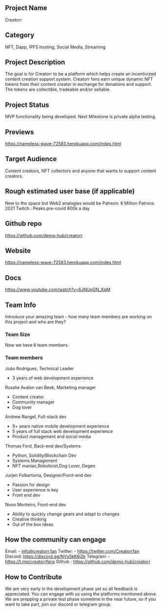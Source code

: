 ## Project Name
Creatorr

## Category 
NFT, Dapp, IPFS hosting, Social Media, Streaming

## Project Description
The goal is for Creatorr to be a platform which helps create an incentivized content creation support system. Creatorr fans earn unique dynamic NFT tokens from their content creator in exchange for donations and support. The tokens are collectible, tradeable and/or sellable.

## Project Status
MVP functionality being developed. Next Milestone is private alpha testing.

## Previews
https://nameless-wave-72583.herokuapp.com/index.html

## Target Audience
Content creators, NFT collectors and anyone that wants to support content creators.

## Rough estimated user base (if applicable)
New to the space but Web2 analogies would be
Patreon: 6 Million Patrons 2021
Twitch : Peaks pre-covid 800k a day

## Github repo
https://github.com/demo-hub/creatorr

## Website
https://nameless-wave-72583.herokuapp.com/index.html

## Docs
https://www.youtube.com/watch?v=6JNUpGN_XpM

## Team Info
Introduce your amazing team - how many team members are working on this project and who are they?

### Team Size  
Now we have 6 team members. 

### Team members  

João Rodrigues, Technical Leader
- 3 years of web development experience

Rosalie Avalon van Beek, Marketing manager
- Content creator
- Community manager
- Dog lover

Andrew Rangel, Full-stack dev
- 9+ years native mobile development experience 
- 5 years of full stack web development experience 
- Product management and social media 

Thomas Ford, Back-end dev/Systems
- Python, Solidity/Blockchain Dev
- Systems Management 
- NFT maniac,Roboticist,Dog Lover, Degen

Jurjen Folkertsma, Designer/Front-end dev
- Passion for design
- User experience is key
- Front end dev

Nuno Monteiro, Front-end dev
- Ability to quickly change gears and adapt to changes
- Creative thinking
- Out of the box ideas

## How the community can engage
Email: - info@creatorr.fan
Twitter: - https://twitter.com/Creatorrfan
Discord: https://discord.gg/NVv5kK6j2k
Telegram: - https://t.me/creatorrfans
Github : https://github.com/demo-hub/creatorr

## How to Contribute
We are very early in the development phase yet so all feedback is appreciated. You can engage with us using the platforms mentioned above. We are prepping a private test phase sometime in the near future, so if you want to take part, join our discord or telegram group.

